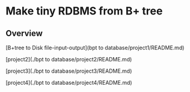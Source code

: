 # Make tiny RDBMS from B+ tree

## Overview

[B+tree to Disk file-input-output](bpt to database/project1/README.md)

[project2](./bpt to database/project2/README.md)

[project3](./bpt to database/project3/README.md)

[project4](./bpt to database/project4/README.md)
